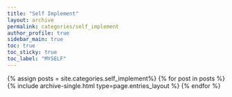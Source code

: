 ```yaml
---
title: "Self Implement"
layout: archive
permalink: categories/self_implement
author_profile: true
sidebar_main: true
toc: true
toc_sticky: true
toc_label: "MYSELF"
---
```


{% assign posts = site.categories.self_implement%}
{% for post in posts %}
  {% include archive-single.html type=page.entries_layout %}
{% endfor %}
